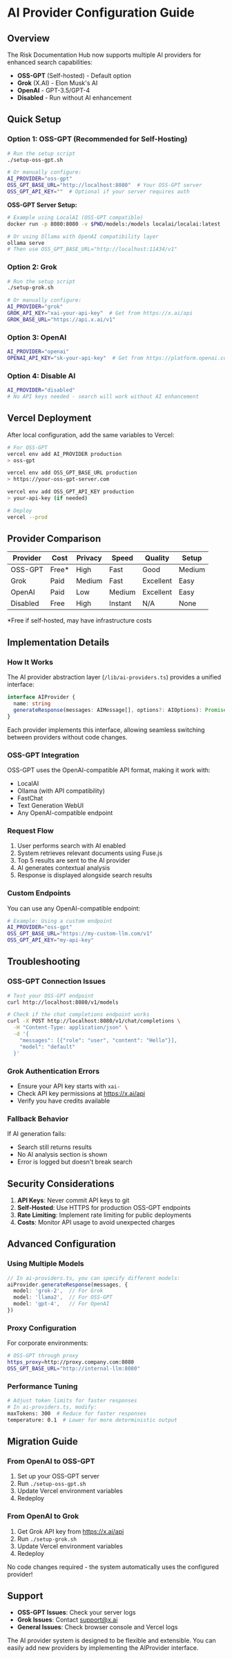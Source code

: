 # AI Provider Configuration Guide

## Overview

The Risk Documentation Hub now supports multiple AI providers for enhanced search capabilities:

- **OSS-GPT** (Self-hosted) - Default option
- **Grok** (X.AI) - Elon Musk's AI
- **OpenAI** - GPT-3.5/GPT-4
- **Disabled** - Run without AI enhancement

## Quick Setup

### Option 1: OSS-GPT (Recommended for Self-Hosting)

```bash
# Run the setup script
./setup-oss-gpt.sh

# Or manually configure:
AI_PROVIDER="oss-gpt"
OSS_GPT_BASE_URL="http://localhost:8080"  # Your OSS-GPT server
OSS_GPT_API_KEY=""  # Optional if your server requires auth
```

**OSS-GPT Server Setup:**
```bash
# Example using LocalAI (OSS-GPT compatible)
docker run -p 8080:8080 -v $PWD/models:/models localai/localai:latest

# Or using Ollama with OpenAI compatibility layer
ollama serve
# Then use OSS_GPT_BASE_URL="http://localhost:11434/v1"
```

### Option 2: Grok

```bash
# Run the setup script
./setup-grok.sh

# Or manually configure:
AI_PROVIDER="grok"
GROK_API_KEY="xai-your-api-key"  # Get from https://x.ai/api
GROK_BASE_URL="https://api.x.ai/v1"
```

### Option 3: OpenAI

```bash
AI_PROVIDER="openai"
OPENAI_API_KEY="sk-your-api-key"  # Get from https://platform.openai.com
```

### Option 4: Disable AI

```bash
AI_PROVIDER="disabled"
# No API keys needed - search will work without AI enhancement
```

## Vercel Deployment

After local configuration, add the same variables to Vercel:

```bash
# For OSS-GPT
vercel env add AI_PROVIDER production
> oss-gpt

vercel env add OSS_GPT_BASE_URL production  
> https://your-oss-gpt-server.com

vercel env add OSS_GPT_API_KEY production
> your-api-key (if needed)

# Deploy
vercel --prod
```

## Provider Comparison

| Provider | Cost | Privacy | Speed | Quality | Setup |
|----------|------|---------|-------|---------|--------|
| OSS-GPT | Free* | High | Fast | Good | Medium |
| Grok | Paid | Medium | Fast | Excellent | Easy |
| OpenAI | Paid | Low | Medium | Excellent | Easy |
| Disabled | Free | High | Instant | N/A | None |

*Free if self-hosted, may have infrastructure costs

## Implementation Details

### How It Works

The AI provider abstraction layer (`/lib/ai-providers.ts`) provides a unified interface:

```typescript
interface AIProvider {
  name: string
  generateResponse(messages: AIMessage[], options?: AIOptions): Promise<string>
}
```

Each provider implements this interface, allowing seamless switching between providers without code changes.

### OSS-GPT Integration

OSS-GPT uses the OpenAI-compatible API format, making it work with:
- LocalAI
- Ollama (with API compatibility)
- FastChat
- Text Generation WebUI
- Any OpenAI-compatible endpoint

### Request Flow

1. User performs search with AI enabled
2. System retrieves relevant documents using Fuse.js
3. Top 5 results are sent to the AI provider
4. AI generates contextual analysis
5. Response is displayed alongside search results

### Custom Endpoints

You can use any OpenAI-compatible endpoint:

```bash
# Example: Using a custom endpoint
AI_PROVIDER="oss-gpt"
OSS_GPT_BASE_URL="https://my-custom-llm.com/v1"
OSS_GPT_API_KEY="my-api-key"
```

## Troubleshooting

### OSS-GPT Connection Issues

```bash
# Test your OSS-GPT endpoint
curl http://localhost:8080/v1/models

# Check if the chat completions endpoint works
curl -X POST http://localhost:8080/v1/chat/completions \
  -H "Content-Type: application/json" \
  -d '{
    "messages": [{"role": "user", "content": "Hello"}],
    "model": "default"
  }'
```

### Grok Authentication Errors

- Ensure your API key starts with `xai-`
- Check API key permissions at https://x.ai/api
- Verify you have credits available

### Fallback Behavior

If AI generation fails:
- Search still returns results
- No AI analysis section is shown
- Error is logged but doesn't break search

## Security Considerations

1. **API Keys**: Never commit API keys to git
2. **Self-Hosted**: Use HTTPS for production OSS-GPT endpoints
3. **Rate Limiting**: Implement rate limiting for public deployments
4. **Costs**: Monitor API usage to avoid unexpected charges

## Advanced Configuration

### Using Multiple Models

```typescript
// In ai-providers.ts, you can specify different models:
aiProvider.generateResponse(messages, {
  model: 'grok-2',  // For Grok
  model: 'llama2',  // For OSS-GPT
  model: 'gpt-4',   // For OpenAI
})
```

### Proxy Configuration

For corporate environments:

```bash
# OSS-GPT through proxy
https_proxy=http://proxy.company.com:8080
OSS_GPT_BASE_URL="http://internal-llm:8080"
```

### Performance Tuning

```bash
# Adjust token limits for faster responses
# In ai-providers.ts, modify:
maxTokens: 300  # Reduce for faster responses
temperature: 0.1  # Lower for more deterministic output
```

## Migration Guide

### From OpenAI to OSS-GPT

1. Set up your OSS-GPT server
2. Run `./setup-oss-gpt.sh`
3. Update Vercel environment variables
4. Redeploy

### From OpenAI to Grok

1. Get Grok API key from https://x.ai/api
2. Run `./setup-grok.sh`
3. Update Vercel environment variables
4. Redeploy

No code changes required - the system automatically uses the configured provider!

## Support

- **OSS-GPT Issues**: Check your server logs
- **Grok Issues**: Contact support@x.ai
- **General Issues**: Check browser console and Vercel logs

The AI provider system is designed to be flexible and extensible. You can easily add new providers by implementing the AIProvider interface.
